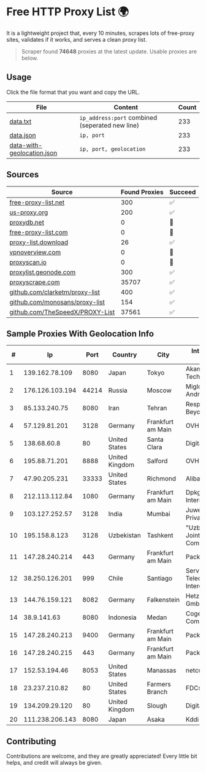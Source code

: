 
# Free HTTP Proxy List 🌍

It is a lightweight project that, every 10 minutes, scrapes lots of free-proxy sites, validates if it works, and serves a clean proxy list.


> Scraper found **74648** proxies at the latest update. Usable proxies are below.

## Usage

Click the file format that you want and copy the URL.


|File|Content|Count|
|----|-------|-----|
|[data.txt](https://raw.githubusercontent.com/themiralay/Proxy-List-World/master/data.txt)|`ip_address:port` combined (seperated new line)|233|
|[data.json](https://raw.githubusercontent.com/themiralay/Proxy-List-World/master/data.json)|`ip, port`|233|
|[data-with-geolocation.json](https://raw.githubusercontent.com/themiralay/Proxy-List-World/master/data-with-geolocation.json)|`ip, port, geolocation`|233|

## Sources

|Source|Found Proxies|Succeed|
|------|-------------|-------|
|[free-proxy-list.net](https://free-proxy-list.net)|300|✅|
|[us-proxy.org](https://www.us-proxy.org)|200|✅|
|[proxydb.net](http://proxydb.net)|0|🚫|
|[free-proxy-list.com](https://free-proxy-list.com/?page=&port=&type%5B%5D=http&type%5B%5D=https&up_time=0&search=Search)|0|🚫|
|[proxy-list.download](https://www.proxy-list.download/HTTP)|26|✅|
|[vpnoverview.com](https://vpnoverview.com/privacy/anonymous-browsing/free-proxy-servers)|0|🚫|
|[proxyscan.io](https://www.proxyscan.io)|0|🚫|
|[proxylist.geonode.com](https://proxylist.geonode.com/api/proxy-list?limit=300&page=1&sort_by=lastChecked&sort_type=desc&protocols=http,https)|300|✅|
|[proxyscrape.com](https://api.proxyscrape.com/v2/?request=displayproxies&protocol=http&timeout=10000&country=all&ssl=all&anonymity=all)|35707|✅|
|[github.com/clarketm/proxy-list](https://raw.githubusercontent.com/clarketm/proxy-list/master/proxy-list-raw.txt)|400|✅|
|[github.com/monosans/proxy-list](https://raw.githubusercontent.com/monosans/proxy-list/main/proxies/http.txt)|154|✅|
|[github.com/TheSpeedX/PROXY-List](https://raw.githubusercontent.com/TheSpeedX/PROXY-List/master/http.txt)|37561|✅|


## Sample Proxies With Geolocation Info

|#|Ip|Port|Country|City|Internet Service Provider|
|-|--|----|-------|----|-------------------------|
|1|139.162.78.109|8080|Japan|Tokyo|Akamai Technologies, Inc.|
|2|176.126.103.194|44214|Russia|Moscow|Miglovets Egor Andreevich|
|3|85.133.240.75|8080|Iran|Tehran|Respina Networks & Beyond PJSC|
|4|57.129.81.201|3128|Germany|Frankfurt am Main|OVH SAS|
|5|138.68.60.8|80|United States|Santa Clara|DigitalOcean, LLC|
|6|195.88.71.201|8888|United Kingdom|Salford|OVH SAS|
|7|47.90.205.231|33333|United States|Richmond|Alibaba.com LLC|
|8|212.113.112.84|1080|Germany|Frankfurt am Main|DpkgSoft International Limited|
|9|103.127.252.57|3128|India|Mumbai|Juweriyah Networks Private Limited|
|10|195.158.8.123|3128|Uzbekistan|Tashkent|"Uzbektelekom" Joint Stock Company|
|11|147.28.240.214|443|Germany|Frankfurt am Main|Packet Host, Inc.|
|12|38.250.126.201|999|Chile|Santiago|Servicios De Telecomunicaciones Intercable Ltda.|
|13|144.76.159.121|8082|Germany|Falkenstein|Hetzner Online GmbH|
|14|38.9.141.63|8080|Indonesia|Medan|Cogent Communications|
|15|147.28.240.213|9400|Germany|Frankfurt am Main|Packet Host, Inc.|
|16|147.28.240.215|443|Germany|Frankfurt am Main|Packet Host, Inc.|
|17|152.53.194.46|8053|United States|Manassas|netcup GmbH|
|18|23.237.210.82|80|United States|Farmers Branch|FDCservers.net|
|19|134.209.29.120|80|United Kingdom|Slough|DigitalOcean, LLC|
|20|111.238.206.143|8080|Japan|Asaka|Kddi Corporation|



## Contributing

Contributions are welcome, and they are greatly appreciated! Every
little bit helps, and credit will always be given.

